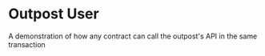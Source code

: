 # Outpost User

A demonstration of how any contract can call the outpost's API in the same transaction

